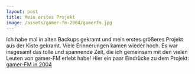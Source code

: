 ```yaml
---
layout: post
title: Mein erstes Projekt
image: /assets/gamer-fm-2004/gamerfm.jpg
---
```


Ich habe mal in alten Backups gekramt und mein erstes größeres Projekt aus der Kiste gekramt. Viele Erinnerungen kamen wieder hoch. Es war insgesamt das tolle und spannende Zeit, die ich gemeinsam mit den vielen Leuten von gamer-FM erlebt habe! Hier ein paar Eindrücke zu dem Projekt: [gamer-FM in 2004](/projects/gamer-fm-2004)
